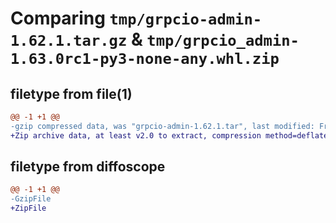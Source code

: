 # Comparing `tmp/grpcio-admin-1.62.1.tar.gz` & `tmp/grpcio_admin-1.63.0rc1-py3-none-any.whl.zip`

## filetype from file(1)

```diff
@@ -1 +1 @@
-gzip compressed data, was "grpcio-admin-1.62.1.tar", last modified: Fri Mar  8 00:12:24 2024, max compression
+Zip archive data, at least v2.0 to extract, compression method=deflate
```

## filetype from diffoscope

```diff
@@ -1 +1 @@
-GzipFile
+ZipFile
```

